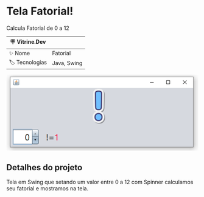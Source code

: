 # Tela Fatorial!

Calcula Fatorial de 0 a 12

| :placard: Vitrine.Dev |     |
| -------------  | --- |
| :sparkles: Nome        | Fatorial
| :label: Tecnologias | Java, Swing

<!-- Inserir imagem com a #vitrinedev ao final do link -->
![](https://raw.githubusercontent.com/jonathanimolesi/JavaGuanabara-Fatorial/main/telaFatorial.png#vitrinedev)

## Detalhes do projeto

Tela em Swing que setando um valor entre 0 a 12 com Spinner calculamos seu fatorial e mostramos na tela.
